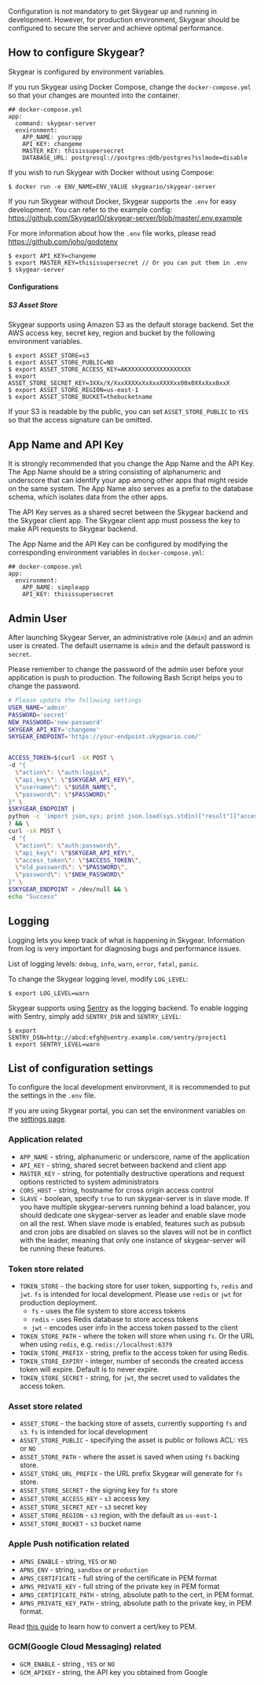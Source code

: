 Configuration is not mandatory to get Skygear up and running in development. However, for production environment, Skygear should be configured to secure the server and achieve optimal performance.

<a name="configure"></a>
## How to configure Skygear?

Skygear is configured by environment variables.

If you run Skygear using Docker Compose, change the `docker-compose.yml`
so that your changes are mounted into the container.

```
## docker-compose.yml
app:
  command: skygear-server
  environment:
    APP_NAME: yourapp
    API_KEY: changeme
    MASTER_KEY: thisissupersecret
    DATABASE_URL: postgresql://postgres:@db/postgres?sslmode=disable
```

If you wish to run Skygear with Docker without using Compose:

```
$ docker run -e ENV_NAME=ENV_VALUE skygeario/skygear-server
```

If you run Skygear without Docker, Skygear supports the `.env` for easy
development. You can refer to the example config:
https://github.com/SkygearIO/skygear-server/blob/master/.env.example

For more information about how the `.env` file works, please read
https://github.com/joho/godotenv

```
$ export API_KEY=changeme
$ export MASTER_KEY=thisissupersecret // Or you can put them in .env
$ skygear-server
```

#### Configurations

##### S3 Asset Store

Skygear supports using Amazon S3 as the default storage backend.
Set the AWS access key, secret key, region and bucket by the following
environment variables.

```
$ export ASSET_STORE=s3
$ export ASSET_STORE_PUBLIC=NO
$ export ASSET_STORE_ACCESS_KEY=AKXXXXXXXXXXXXXXXXXX
$ export ASSET_STORE_SECRET_KEY=3XXx/X/XxxXXXXxXxXxxXXXXxx00x0XXxXxx0xxX
$ export ASSET_STORE_REGION=us-east-1
$ export ASSET_STORE_BUCKET=thebucketname
```

If your S3 is readable by the public, you can set `ASSET_STORE_PUBLIC` to `YES`
so that the access signature can be omitted.

<a name="name-and-key"></a>
## App Name and API Key

It is strongly recommended that you change the App Name and the API Key.
The App Name should be a string consisting of alphanumeric and underscore
that can identify your app among other apps that might reside on the same
system. The App Name also serves as a prefix to the database schema, which
isolates data from the other apps.

The API Key serves as a shared secret between the Skygear backend and the
Skygear client app. The Skygear client app must possess the key to make API
requests to Skygear backend.

The App Name and the API Key can be configured by modifying the corresponding
environment variables in `docker-compose.yml`:

```
## docker-compose.yml
app:
  environment:
    APP_NAME: simpleapp
    API_KEY: thisissupersecret
```

<a name="admin-user"></a>
## Admin User

After launching Skygear Server, an administrative role (`Admin`) and an
admin user is created. The default username is `admin` and the default
password is `secret`.

Please remember to change the password of the admin user before your
application is push to production. The following Bash Script helps you to
change the password.

```bash
# Please update the following settings
USER_NAME='admin'
PASSWORD='secret'
NEW_PASSWORD='new-password'
SKYGEAR_API_KEY='changeme'
SKYGEAR_ENDPOINT='https://your-endpoint.skygeario.com/'


ACCESS_TOKEN=$(curl -sX POST \
-d "{
  \"action\": \"auth:login\",
  \"api_key\": \"$SKYGEAR_API_KEY\",
  \"username\": \"$USER_NAME\",
  \"password\": \"$PASSWORD\"
}" \
$SKYGEAR_ENDPOINT |
python -c 'import json,sys; print json.load(sys.stdin)["result"]["access_token"]'
) && \
curl -sX POST \
-d "{
  \"action\": \"auth:password\",
  \"api_key\": \"$SKYGEAR_API_KEY\",
  \"access_token\": \"$ACCESS_TOKEN\",
  \"old_password\": \"$PASSWORD\",
  \"password\": \"$NEW_PASSWORD\"
}" \
$SKYGEAR_ENDPOINT > /dev/null && \
echo "Success"
```

<a name="logging"></a>
## Logging

Logging lets you keep track of what is happening in Skygear. Information
from log is very important for diagnosing bugs and performance issues.

List of logging levels: `debug`, `info`, `warn`, `error`, `fatal`, `panic`.

To change the Skygear logging level, modify `LOG_LEVEL`:

```
$ export LOG_LEVEL=warn
```

Skygear supports using [Sentry](https://getsentry.com/) as the logging backend.
To enable logging with Sentry, simply add `SENTRY_DSN` and `SENTRY_LEVEL`:

```
$ export SENTRY_DSN=http://abcd:efgh@sentry.example.com/sentry/project1
$ export SENTRY_LEVEL=warn
```

<a name="others"></a>
## List of configuration settings

To configure the local development environment, it is recommended to put the
settings in the `.env` file.

If you are using Skygear portal, you can set the environment variables on the
<a href="http://portal-staging.skygear.io/app/settings">settings page</a>.

### Application related
* `APP_NAME` - string, alphanumeric or underscore, name of the application
* `API_KEY` - string, shared secret between backend and client app
* `MASTER_KEY` - string, for potentially destructive operations and request
  options restricted to system administrators
* `CORS_HOST` - string, hostname for cross origin access control
* `SLAVE` - boolean, specify `true` to run skygear-server is in
  slave mode.  If you have
  multiple skygear-servers running behind a load balancer, you should
  dedicate one skygear-server as leader and enable slave mode on all the
  rest. When slave mode is enabled, features such as pubsub and cron jobs
  are disabled on slaves so the slaves will not be in conflict with the
  leader, meaning that only one instance of skygear-server will be
  running these features.

### Token store related
* `TOKEN_STORE` - the backing store for user token, supporting `fs`,
  `redis` and `jwt`. `fs` is intended for local development.
  Please use `redis` or `jwt` for production deployment.
  * `fs` - uses the file system to store access tokens
  * `redis` - uses Redis database to store access tokens
  * `jwt` - encodes user info in the access token passed to the client
* `TOKEN_STORE_PATH` - where the token will store when using `fs`. Or the
  URL when using `redis`, e.g. `redis://localhost:6379`
* `TOKEN_STORE_PREFIX` - string, prefix to the access token for using Redis.
* `TOKEN_STORE_EXPIRY` - integer, number of seconds the created access token
  will expire. Default is to never expire.
* `TOKEN_STORE_SECRET` - string, for `jwt`, the secret used to validates
  the access token.

### Asset store related
* `ASSET_STORE` - the backing store of assets, currently supporting `fs` and `s3`.
  `fs` is intended for local development
* `ASSET_STORE_PUBLIC` - specifying the asset is public or follows ACL: `YES` or
  `NO`
* `ASSET_STORE_PATH` - where the asset is saved when using `fs` backing store.
* `ASSET_STORE_URL_PREFIX` - the URL prefix Skygear will generate for `fs`
  store.
* `ASSET_STORE_SECRET` - the signing key for `fs` store
* `ASSET_STORE_ACCESS_KEY` - `s3` access key
* `ASSET_STORE_SECRET_KEY` - `s3` secret key
* `ASSET_STORE_REGION` - `s3` region, with the default as `us-east-1`
* `ASSET_STORE_BUCKET` - `s3` bucket name

### Apple Push notification related
* `APNS_ENABLE` - string, `YES` or `NO`
* `APNS_ENV` - string, `sandbox` or `production`
* `APNS_CERTIFICATE` - full string of the certificate in PEM format
* `APNS_PRIVATE_KEY` - full string of the private key in PEM format
* `APNS_CERTIFICATE_PATH` - string, absolute path to the cert, in PEM format.
* `APNS_PRIVATE_KEY_PATH` - string, absolute path to the private key, in PEM format.

Read [this
guide](http://docs.moengage.com/docs/ios-push-notifications#making-a-pem-file)
to learn how to convert a cert/key to PEM.

### GCM(Google Cloud Messaging) related
* `GCM_ENABLE` - string , `YES` or `NO`
* `GCM_APIKEY` - string, the API key you obtained from Google
